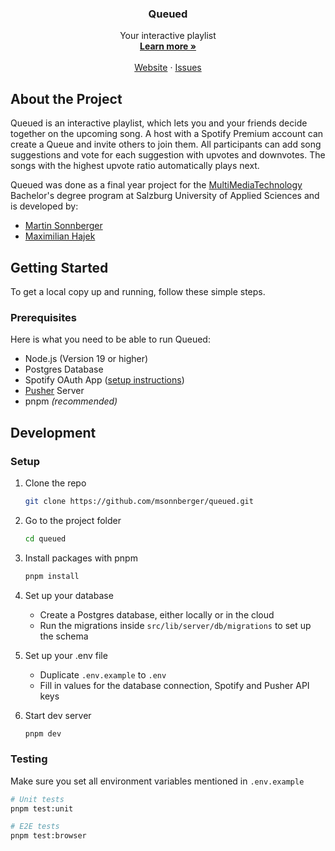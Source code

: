 <p align="center">
    <h3 align="center">Queued</h3>
</p>
<p align="center">
    	Your interactive playlist
    	<br />
    	<a href="https://queued.live"><strong>Learn more »</strong></a>
    	<br />
    	<br />
    	<a href="https://queued.live">Website</a>
    	·
    	<a href="https://github.com/msonnberger/queued/issues">Issues</a>
    </p>

## About the Project

Queued is an interactive playlist, which lets you and your friends decide together on
the upcoming song. A host with a Spotify Premium account can create a Queue
and invite others to join them. All participants can add song suggestions and vote for each suggestion
with upvotes and downvotes. The songs with the highest upvote ratio automatically plays next.

Queued was done as a final year project for the
[MultiMediaTechnology](https://www.fh-salzburg.ac.at/en/study/ct/multimediatechnology-bachelor) Bachelor's degree program at Salzburg University of Applied Sciences and is developed by:

- [Martin Sonnberger](https://github.com/msonnberger)
- [Maximilian Hajek](https://github.com/Bluuax)

## Getting Started

To get a local copy up and running, follow these simple steps.

### Prerequisites

Here is what you need to be able to run Queued:

- Node.js (Version 19 or higher)
- Postgres Database
- Spotify OAuth App ([setup instructions](https://developer.spotify.com/documentation/web-api/concepts/apps))
- [Pusher](https://pusher.com) Server
- pnpm _(recommended)_

## Development

### Setup

1. Clone the repo

   ```sh
   git clone https://github.com/msonnberger/queued.git
   ```

1. Go to the project folder

   ```sh
   cd queued
   ```

1. Install packages with pnpm

   ```sh
   pnpm install
   ```

1. Set up your database

   - Create a Postgres database, either locally or in the cloud
   - Run the migrations inside `src/lib/server/db/migrations` to set up the schema

1. Set up your .env file

   - Duplicate `.env.example` to `.env`
   - Fill in values for the database connection, Spotify and Pusher API keys

1. Start dev server

   ```sh
   pnpm dev
   ```

### Testing

Make sure you set all environment variables mentioned in `.env.example`

```sh
# Unit tests
pnpm test:unit

# E2E tests
pnpm test:browser
```

